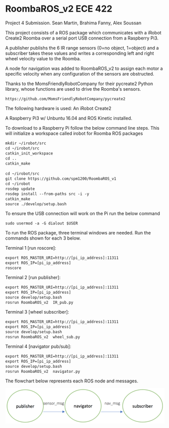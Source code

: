 # RoombaROS_v2 ECE 422
Project 4 Submission. Sean Martin, Brahima Fanny, Alex Soussan

This project consists of a ROS package which communicates with
a iRobot Create2 Roomba over a serial port USB connection from a Raspberry Pi3.

A publisher publishs the 6 IR range sensors (0=no object, 1=object)
and a subscriber takes these values and writes a corresponding left
and right wheel velocity value to the Roomba.

A node for navigation was added to RoombaROS_v2 to assign each motor a specific velocity when any configuration of the sensors are obstructed.

Thanks to the MomsFriendlyRobotCompany for their pycreate2 Python 
library, whose functions are used to drive the Roomba's sensors.
```
https://github.com/MomsFriendlyRobotCompany/pycreate2
```

The following hardware is used: An iRobot Create2

A Raspberry Pi3 w/ Unbuntu 16.04 and ROS Kinetic installed.

To download to a Raspberry Pi follow the below command line
steps. This will initialize a workspace called irobot
for Roomba ROS packages
```
mkdir ~/irobot/src
cd ~/irobot/src
catkin_init_workspace
cd ..
catkin_make

cd ~/irobot/src
git clone https://github.com/spm1200/RoombaROS_v1
cd ~/irobot
rosdep update
rosdep install --from-paths src -i -y
catkin_make
source ./develop/setup.bash
```

To ensure the USB connection will work on the Pi
run the below command
```
sudo usermod -a -G dialout $USER
```

To run the ROS package, three terminal windows are needed.
Run the commands shown for each 3 below.

Terminal 1 [run roscore]:
```
export ROS_MASTER_URI=http://[pi_ip_address]:11311
export ROS_IP=[pi_ip_address]
roscore
```

Terminal 2 [run publisher]:
```
export ROS_MASTER_URI=http://[pi_ip_address]:11311
export ROS_IP=[pi_ip_address]
source develop/setup.bash
rosrun RoombaROS_v2  IR_pub.py
```
Terminal 3 [wheel subscriber]:
```
export ROS_MASTER_URI=http://[pi_ip_address]:11311
export ROS_IP=[pi_ip_address]
source develop/setup.bash
rosrun RoombaROS_v2  wheel_sub.py
```
Terminal 4 [navigator pub/sub]:
```
export ROS_MASTER_URI=http://[pi_ip_address]:11311
export ROS_IP=[pi_ip_address]
source develop/setup.bash
rosrun RoombaROS_v2  navigator.py
```


The flowchart below represents each ROS node and messages.

![ros nav](https://github.com/asoussan/markdown_images/blob/master/ros%20diagram.png)
